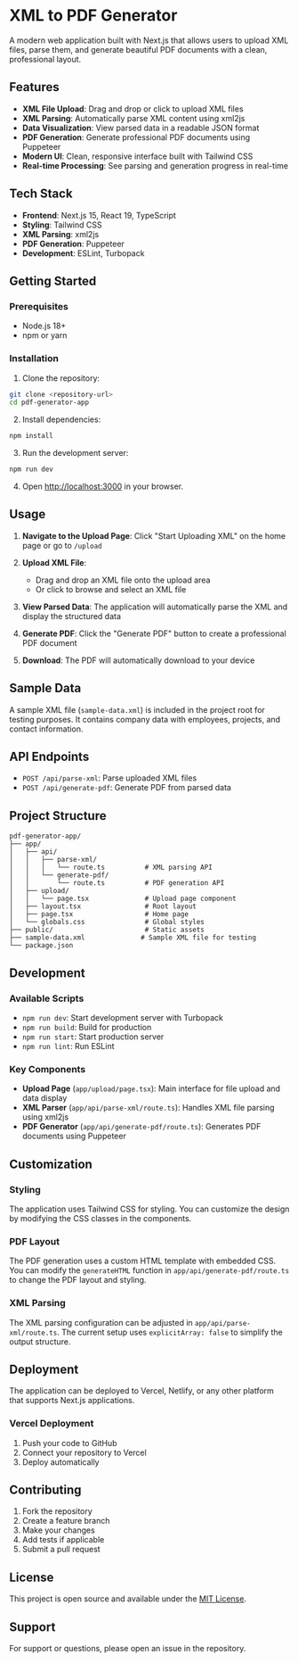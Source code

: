 # XML to PDF Generator

A modern web application built with Next.js that allows users to upload XML files, parse them, and generate beautiful PDF documents with a clean, professional layout.

## Features

- **XML File Upload**: Drag and drop or click to upload XML files
- **XML Parsing**: Automatically parse XML content using xml2js
- **Data Visualization**: View parsed data in a readable JSON format
- **PDF Generation**: Generate professional PDF documents using Puppeteer
- **Modern UI**: Clean, responsive interface built with Tailwind CSS
- **Real-time Processing**: See parsing and generation progress in real-time

## Tech Stack

- **Frontend**: Next.js 15, React 19, TypeScript
- **Styling**: Tailwind CSS
- **XML Parsing**: xml2js
- **PDF Generation**: Puppeteer
- **Development**: ESLint, Turbopack

## Getting Started

### Prerequisites

- Node.js 18+ 
- npm or yarn

### Installation

1. Clone the repository:
```bash
git clone <repository-url>
cd pdf-generator-app
```

2. Install dependencies:
```bash
npm install
```

3. Run the development server:
```bash
npm run dev
```

4. Open [http://localhost:3000](http://localhost:3000) in your browser.

## Usage

1. **Navigate to the Upload Page**: Click "Start Uploading XML" on the home page or go to `/upload`

2. **Upload XML File**: 
   - Drag and drop an XML file onto the upload area
   - Or click to browse and select an XML file

3. **View Parsed Data**: The application will automatically parse the XML and display the structured data

4. **Generate PDF**: Click the "Generate PDF" button to create a professional PDF document

5. **Download**: The PDF will automatically download to your device

## Sample Data

A sample XML file (`sample-data.xml`) is included in the project root for testing purposes. It contains company data with employees, projects, and contact information.

## API Endpoints

- `POST /api/parse-xml`: Parse uploaded XML files
- `POST /api/generate-pdf`: Generate PDF from parsed data

## Project Structure

```
pdf-generator-app/
├── app/
│   ├── api/
│   │   ├── parse-xml/
│   │   │   └── route.ts          # XML parsing API
│   │   └── generate-pdf/
│   │       └── route.ts          # PDF generation API
│   ├── upload/
│   │   └── page.tsx              # Upload page component
│   ├── layout.tsx                # Root layout
│   ├── page.tsx                  # Home page
│   └── globals.css               # Global styles
├── public/                       # Static assets
├── sample-data.xml              # Sample XML file for testing
└── package.json
```

## Development

### Available Scripts

- `npm run dev`: Start development server with Turbopack
- `npm run build`: Build for production
- `npm run start`: Start production server
- `npm run lint`: Run ESLint

### Key Components

- **Upload Page** (`app/upload/page.tsx`): Main interface for file upload and data display
- **XML Parser** (`app/api/parse-xml/route.ts`): Handles XML file parsing using xml2js
- **PDF Generator** (`app/api/generate-pdf/route.ts`): Generates PDF documents using Puppeteer

## Customization

### Styling
The application uses Tailwind CSS for styling. You can customize the design by modifying the CSS classes in the components.

### PDF Layout
The PDF generation uses a custom HTML template with embedded CSS. You can modify the `generateHTML` function in `app/api/generate-pdf/route.ts` to change the PDF layout and styling.

### XML Parsing
The XML parsing configuration can be adjusted in `app/api/parse-xml/route.ts`. The current setup uses `explicitArray: false` to simplify the output structure.

## Deployment

The application can be deployed to Vercel, Netlify, or any other platform that supports Next.js applications.

### Vercel Deployment

1. Push your code to GitHub
2. Connect your repository to Vercel
3. Deploy automatically

## Contributing

1. Fork the repository
2. Create a feature branch
3. Make your changes
4. Add tests if applicable
5. Submit a pull request

## License

This project is open source and available under the [MIT License](LICENSE).

## Support

For support or questions, please open an issue in the repository.
